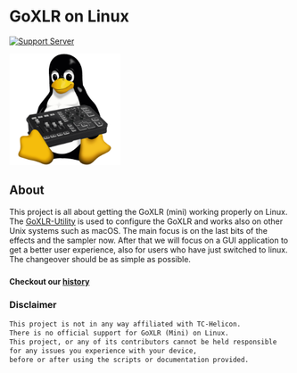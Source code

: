 # GoXLR on Linux

<p align="center">

[![Support Server](https://img.shields.io/discord/828348446775574548.svg?label=Discord&logo=Discord&colorB=7289da&style=flat)](https://discord.gg/Wbp3UxkX2j)

<img src="img/GoXLR-Linux.png" alt="Logo" height="200px" width="200px">
</p>

## About
This project is all about getting the GoXLR (mini) working properly on Linux. 
The [GoXLR-Utility](https://github.com/GoXLR-on-Linux/GoXLR-Utility) is used to configure the GoXLR and works also on other Unix systems such as macOS.
The main focus is on the last bits of the effects and the sampler now.
After that we will focus on a GUI application to get a better user experience,
also for users who have just switched to linux. The changeover should be as simple as possible.


###
#### Checkout our [history](https://github.com/GoXLR-on-Linux/.github/tree/main/history)


### Disclaimer
```
This project is not in any way affiliated with TC-Helicon. 
There is no official support for GoXLR (Mini) on Linux. 
This project, or any of its contributors cannot be held responsible 
for any issues you experience with your device, 
before or after using the scripts or documentation provided.
```
